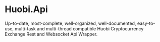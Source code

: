 # Huobi.Api
 Up-to-date, most-complete, well-organized,  well-documented, easy-to-use, multi-task and multi-thread compatible Huobi Cryptocurrency Exchange Rest and Websocket Api Wrapper.
